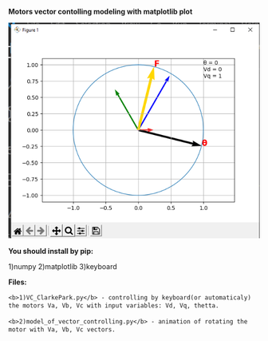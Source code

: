 <p1>  <b>Motors vector contolling modeling with matplotlib plot</b> </p1>

![result](https://github.com/proleaveprod/motors_vector_controlling/blob/main/result.png)

<p2><b>You should install by pip:
</b></p2>
  
  1)numpy
  2)matplotlib 
  3)keyboard
  
  <p3><b>Files:</b></p3>
    
    <b>1)VC_ClarkePark.py</b> - controlling by keyboard(or automaticaly) the motors Va, Vb, Vc with input variables: Vd, Vq, thetta.
   
    <b>2)model_of_vector_controlling.py</b> - animation of rotating the motor with Va, Vb, Vc vectors.
    
  
